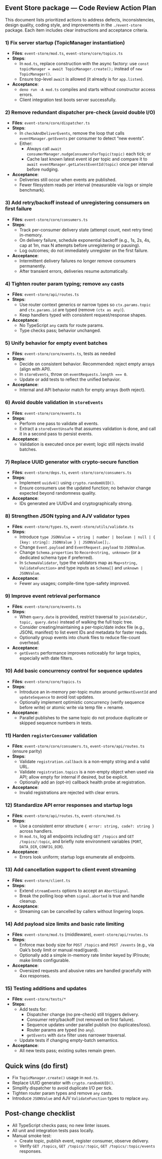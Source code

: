 ## Event Store package — Code Review Action Plan

This document lists prioritized actions to address defects, inconsistencies, design quality, coding style, and improvements in the `./event-store` package. Each item includes clear instructions and acceptance criteria.

### 1) Fix server startup (TopicManager instantiation)
- **Files**: `event-store/mod.ts`, `event-store/core/topics.ts`
- **Steps**:
  - In `mod.ts`, replace construction with the async factory: use `const topicManager = await TopicManager.create();` instead of `new TopicManager()`.
  - Ensure top-level `await` is allowed (it already is for `app.listen`).
- **Acceptance**:
  - `deno run -A mod.ts` compiles and starts without constructor access errors.
  - Client integration test boots server successfully.

### 2) Remove redundant dispatcher pre-check (avoid double I/O)
- **Files**: `event-store/core/dispatcher.ts`
- **Steps**:
  - In `checkAndDeliverEvents`, remove the loop that calls `eventManager.getEvents` per consumer to detect “new events”.
  - Either:
    - Always call `await consumerManager.nudgeConsumersForTopic(topic)` each tick; or
    - Cache last known latest event id per topic and compare it to `await eventManager.getLatestEventId(topic)` once per interval before nudging.
- **Acceptance**:
  - Deliveries still occur when events are published.
  - Fewer filesystem reads per interval (measurable via logs or simple benchmark).

### 3) Add retry/backoff instead of unregistering consumers on first failure
- **Files**: `event-store/core/consumers.ts`
- **Steps**:
  - Track per-consumer delivery state (attempt count, next retry time) in-memory.
  - On delivery failure, schedule exponential backoff (e.g., 1s, 2s, 4s, cap at 1m, max N attempts before unregistering or pausing).
  - Log outcomes; do not immediately unregister on the first failure.
- **Acceptance**:
  - Intermittent delivery failures no longer remove consumers permanently.
  - After transient errors, deliveries resume automatically.

### 4) Tighten router param typing; remove `any` casts
- **Files**: `event-store/api/routes.ts`
- **Steps**:
  - Use router context generics or narrow types so `ctx.params.topic` and `ctx.params.id` are typed (remove `(ctx as any)`).
  - Keep handlers typed with consistent request/response shapes.
- **Acceptance**:
  - No TypeScript `any` casts for route params.
  - Type checks pass; behavior unchanged.

### 5) Unify behavior for empty event batches
- **Files**: `event-store/core/events.ts`, tests as needed
- **Steps**:
  - Decide on consistent behavior. Recommended: reject empty arrays (align with API).
  - In `storeEvents`, throw on `eventRequests.length === 0`.
  - Update or add tests to reflect the unified behavior.
- **Acceptance**:
  - Internal and API behavior match for empty arrays (both reject).

### 6) Avoid double validation in `storeEvents`
- **Files**: `event-store/core/events.ts`
- **Steps**:
  - Perform one pass to validate all events.
  - Extract a `storeEventUnsafe` that assumes validation is done, and call it in a second pass to persist events.
- **Acceptance**:
  - Validation is executed once per event; logic still rejects invalid batches.

### 7) Replace UUID generator with crypto-secure function
- **Files**: `event-store/deps.ts`, `event-store/core/consumers.ts`
- **Steps**:
  - Implement `uuidv4()` using `crypto.randomUUID()`.
  - Ensure consumers use the updated function; no behavior change expected beyond randomness quality.
- **Acceptance**:
  - IDs generated are UUIDv4 and cryptographically strong.

### 8) Strengthen JSON typing and AJV validator types
- **Files**: `event-store/types.ts`, `event-store/utils/validate.ts`
- **Steps**:
  - Introduce `type JSONValue = string | number | boolean | null | { [key: string]: JSONValue } | JSONValue[];`.
  - Change `Event.payload` and `EventRequest.payload` to `JSONValue`.
  - Change `Schema.properties` to `Record<string, unknown>` (or a dedicated schema type if preferred).
  - In `SchemaValidator`, type the validators map as `Map<string, ValidateFunction>` and type inputs as `Schema[]` and `unknown | JSONValue`.
- **Acceptance**:
  - Fewer `any` usages; compile-time type-safety improved.

### 9) Improve event retrieval performance
- **Files**: `event-store/core/events.ts`
- **Steps**:
  - When `query.date` is provided, restrict traversal to `join(dataDir, topic, query.date)` instead of walking the full topic tree.
  - Consider creating/maintaining a per-topic/date index file (e.g., JSONL manifest) to list event IDs and metadata for faster reads.
  - Optionally group events into chunk files to reduce file-count overhead.
- **Acceptance**:
  - `getEvents` performance improves noticeably for large topics, especially with date filters.

### 10) Add basic concurrency control for sequence updates
- **Files**: `event-store/core/topics.ts`
- **Steps**:
  - Introduce an in-memory per-topic mutex around `getNextEventId` and `updateSequence` to avoid lost updates.
  - Optionally implement optimistic concurrency (verify sequence before write) or atomic write via temp file + rename.
- **Acceptance**:
  - Parallel publishes to the same topic do not produce duplicate or skipped sequence numbers in tests.

### 11) Harden `registerConsumer` validation
- **Files**: `event-store/core/consumers.ts`, `event-store/api/routes.ts` (ensure parity)
- **Steps**:
  - Validate `registration.callback` is a non-empty string and a valid URL.
  - Validate `registration.topics` is a non-empty object when used via API; allow empty for internal if desired, but be explicit.
  - Optionally add an (opt-in) callback health probe at registration.
- **Acceptance**:
  - Invalid registrations are rejected with clear errors.

### 12) Standardize API error responses and startup logs
- **Files**: `event-store/api/routes.ts`, `event-store/mod.ts`
- **Steps**:
  - Use a consistent error structure `{ error: string, code?: string }` across handlers.
  - In `mod.ts`, log all endpoints including `GET /topics` and `GET /topics/:topic`, and briefly note environment variables (`PORT`, `DATA_DIR`, `CONFIG_DIR`).
- **Acceptance**:
  - Errors look uniform; startup logs enumerate all endpoints.

### 13) Add cancellation support to client event streaming
- **Files**: `event-store/client.ts`
- **Steps**:
  - Extend `streamEvents` options to accept an `AbortSignal`.
  - Break the polling loop when `signal.aborted` is true and handle cleanup.
- **Acceptance**:
  - Streaming can be cancelled by callers without lingering loops.

### 14) Add payload size limits and basic rate limiting
- **Files**: `event-store/mod.ts` (middleware), `event-store/api/routes.ts`
- **Steps**:
  - Enforce max body size for `POST /topics` and `POST /events` (e.g., via Oak’s body limit or manual read/guard).
  - Optionally add a simple in-memory rate limiter keyed by IP/route; make limits configurable.
- **Acceptance**:
  - Oversized requests and abusive rates are handled gracefully with 4xx responses.

### 15) Testing additions and updates
- **Files**: `event-store/tests/*`
- **Steps**:
  - Add tests for:
    - Dispatcher change (no pre-check) still triggers delivery.
    - Consumer retry/backoff (not removed on first failure).
    - Sequence updates under parallel publish (no duplicates/loss).
    - Router params are typed (no `any`).
    - `getEvents` with `date` filter uses narrower traversal.
  - Update tests if changing empty-batch semantics.
- **Acceptance**:
  - All new tests pass; existing suites remain green.

## Quick wins (do first)
- Fix `TopicManager.create()` usage in `mod.ts`.
- Replace UUID generator with `crypto.randomUUID()`.
- Simplify dispatcher to avoid duplicate I/O per tick.
- Tighten router param types and remove `any` casts.
- Introduce `JSONValue` and AJV `ValidateFunction` types to replace `any`.

## Post-change checklist
- All TypeScript checks pass; no new linter issues.
- All unit and integration tests pass locally.
- Manual smoke test:
  - Create topic, publish event, register consumer, observe delivery.
  - Verify `GET /topics`, `GET /topics/:topic`, `GET /topics/:topic/events` responses.


